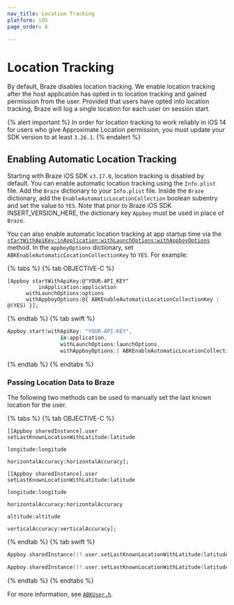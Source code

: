 ```yaml
---
nav_title: Location Tracking
platform: iOS
page_order: 6

---
```

# Location Tracking

By default, Braze disables location tracking. We enable location tracking after the host application has opted in to location tracking and gained permission from the user. Provided that users have opted into location tracking, Braze will log a single location for each user on session start.

{% alert important %}
In order for location tracking to work reliably in iOS 14 for users who give Approximate Location permission, you must update your SDK version to at least `3.26.1`.
{% endalert %}

## Enabling Automatic Location Tracking
Starting with Braze iOS SDK `v3.17.0`, location tracking is disabled by default. You can enable automatic location tracking using the `Info.plist` file. Add the `Braze` dictionary to your `Info.plist` file. Inside the `Braze` dictionary, add the `EnableAutomaticLocationCollection` boolean subentry and set the value to `YES`. Note that prior to Braze iOS SDK INSERT_VERSION_HERE, the dictionary key `Appboy` must be used in place of `Braze`.

 You can also enable automatic location tracking at app startup time via the [`startWithApiKey:inApplication:withLaunchOptions:withAppboyOptions`][4] method. In the `appboyOptions` dictionary, set `ABKEnableAutomaticLocationCollectionKey` to `YES`. For example:

{% tabs %}
{% tab OBJECTIVE-C %}

```objc
[Appboy startWithApiKey:@"YOUR-API_KEY"
          inApplication:application
      withLaunchOptions:options
      withAppboyOptions:@{ ABKEnableAutomaticLocationCollectionKey : @(YES) }];
```

{% endtab %}
{% tab swift %}

```swift
Appboy.start(withApiKey: "YOUR-API-KEY",
                 in:application,
                 withLaunchOptions:launchOptions,
                 withAppboyOptions:[ ABKEnableAutomaticLocationCollectionKey : true ])
```

{% endtab %}
{% endtabs %}

### Passing Location Data to Braze

The following two methods can be used to manually set the last known location for the user.

{% tabs %}
{% tab OBJECTIVE-C %}

```objc
[[Appboy sharedInstance].user setLastKnownLocationWithLatitude:latitude
                                                     longitude:longitude
                                            horizontalAccuracy:horizontalAccuracy];

```

```objc
[[Appboy sharedInstance].user setLastKnownLocationWithLatitude:latitude
                                                     longitude:longitude
                                            horizontalAccuracy:horizontalAccuracy
                                                      altitude:altitude
                                              verticalAccuracy:verticalAccuracy];

```

{% endtab %}
{% tab swift %}

```swift
Appboy.sharedInstance()?.user.setLastKnownLocationWithLatitude(latitude: latitude, longitude: longitude, horizontalAccuracy: horizontalAccuracy)
```

```swift
Appboy.sharedInstance()?.user.setLastKnownLocationWithLatitude(latitude: latitude, longitude: longitude, horizontalAccuracy: horizontalAccuracy, altitude: altitude, verticalAccuracy: verticalAccuracy)
```

{% endtab %}
{% endtabs %}

For more information, see [`ABKUser.h`][5].

[4]: #customizing-appboy-on-startup
[5]: https://github.com/Appboy/appboy-ios-sdk/blob/master/AppboyKit/headers/AppboyKitLibrary/ABKUser.h
